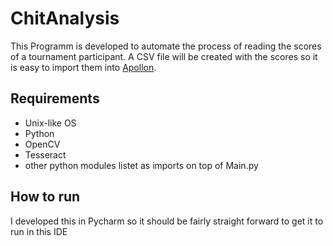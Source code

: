 # ChitAnalysis
This Programm is developed to automate the process of reading the scores of a tournament participant.
A CSV file will be created with the scores so it is easy to import them into [Apollon](https://www.bogenfax.de/apollon/).

## Requirements
- Unix-like OS
- Python
- OpenCV
- Tesseract
- other python modules listet as imports on top of Main.py

## How to run
I developed this in Pycharm so it should be fairly straight forward to get it to run in this IDE
